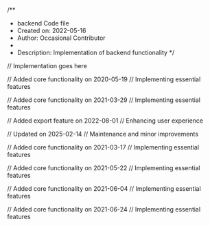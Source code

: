 /**
 * backend Code file
 * Created on: 2022-05-16
 * Author: Occasional Contributor
 *
 * Description: Implementation of backend functionality
 */
 
// Implementation goes here


// Added core functionality on 2020-05-19
// Implementing essential features

// Added core functionality on 2021-03-29
// Implementing essential features

// Added export feature on 2022-08-01
// Enhancing user experience

// Updated on 2025-02-14
// Maintenance and minor improvements

// Added core functionality on 2021-03-17
// Implementing essential features

// Added core functionality on 2021-05-22
// Implementing essential features

// Added core functionality on 2021-06-04
// Implementing essential features

// Added core functionality on 2021-06-24
// Implementing essential features
